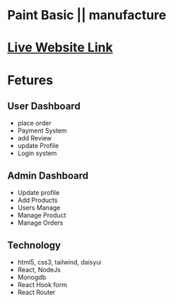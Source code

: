 # Paint Basic || manufacture 

# [Live Website Link](https://paint-basic.web.app/)

# Fetures

## User Dashboard
- place order
- Payment System
- add Review
- update Profile
- Login system

## Admin Dashboard
- Update profile
- Add Products
- Users Manage
- Manage Product
- Manage Orders






## Technology

- html5, css3, tailwind, daisyui
- React, NodeJs
- Monogdb
- React Hook form
- React Router

